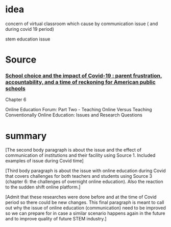  # idea
concern of virtual classroom which cause by communication issue ( and during covid 19 period)

stem education issue
# Source 
### [School choice and the impact of Covid-19 : parent frustration, accountability, and a time of reckoning for American public schools](https://poly-flvc.primo.exlibrisgroup.com/discovery/fulldisplay?docid=alma99379712176506573&context=L&vid=01FALSC_POLY:POLY&lang=en&adaptor=Local%20Search%20Engine&tab=LibraryCatalog&query=any%2Ccontains%2Conline%20education%20issue%2CAND&query=any%2Ccontains%2Ccovid%2CAND&mode=advanced&pfilter=lang%2Cexact%2Ceng%2CAND&offset=0&pcAvailability=true)

Chapter 6


Online Education Forum: Part Two - Teaching Online Versus Teaching Conventionally
Online Education: Issues and Research Questions
# summary
[The second body paragraph is about the issue and the effect of communication of institutions and their facility using Source 1. Included examples of issue during Covid time]

[Third body paragraph is about the issue with online education during Covid that covers challenges for both teachers and students using Source 3 (chapter 6: the challenges of overnight online education). Also the reaction to the sudden shift online platform.]

[Admit that these researches were done before and at the time of Covid period so there could be new changes. This final paragraph is meant to call out why the issue of online education (communication) need to be improved so we can prepare for in case a similar scenario happens again in the future and to improve quality of future STEM industry.]

